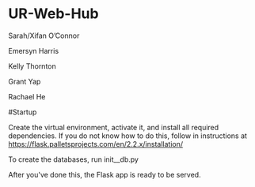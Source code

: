 # UR-Web-Hub
Sarah/Xifan O’Connor

Emersyn Harris

Kelly Thornton

Grant Yap

Rachael He 

#Startup

Create the virtual environment, activate it, and install all required dependencies. If you do not know how to do this, follow in instructions at https://flask.palletsprojects.com/en/2.2.x/installation/

To create the databases, run init__db.py

After you've done this, the Flask app is ready to be served.